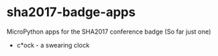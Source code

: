 # sha2017-badge-apps
MicroPython apps for the SHA2017 conference badge
(So far just one)

* c*ock - a swearing clock 
